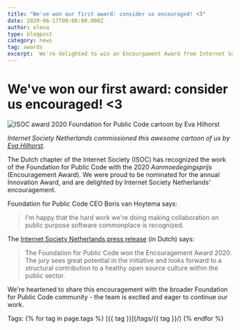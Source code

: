 ```yaml
---
title: "We've won our first award: consider us encouraged! <3"
date: 2020-06-17T00:00:00.000Z
author: elena
type: blogpost
category: news
tag: awards
excerpt:  We're delighted to win an Encourgament Award from Internet Society Netherlands (as part of the 2020 Innovation Award)
---
```


# We've won our first award: consider us encouraged! <3

![ISOC award 2020 Foundation for Public Code cartoon by Eva Hilhorst](/assets/ISOC-award-2020-cartoon-Eva-Hilhorst.jpg)

_Internet Society Netherlands commissioned this awesome cartoon of us by [Eva Hilhorst](https://evahilhorst.blogspot.com/)._

The Dutch chapter of the Internet Society (ISOC) has recognized the work of the Foundation for Public Code with the 2020 _Aanmoedegingsprijs_ (Encouragement Award). We were proud to be nominated for the annual Innovation Award, and are delighted by Internet Society Netherlands' encouragement.

Foundation for Public Code CEO Boris van Hoytema says:

> I'm happy that the hard work we're doing making collaboration on public purpose software commonplace is recognized.

The [Internet Society Netherlands press release](https://awards.isoc.nl/innovatie/2020/) (in Dutch) says:

> The Foundation for Public Code won the Encouragement Award 2020\. The jury sees great potential in the initiative and looks forward to a structural contribution to a healthy open source culture within the public sector.

We're heartened to share this encouragement with the broader Foundation for Public Code community - the team is excited and eager to continue our work.

Tags: {% for tag in page.tags %} [{{ tag }}](/tags/{{ tag }}/) {% endfor %}
